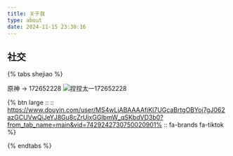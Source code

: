 ```yaml
---
title: 关于我
type: about
date: 2024-11-15 23:30:16
---
```


## 社交
{% tabs shejiao %}
<!-- tab 游戏社交 -->
原神 -> 172652228 ![捏捏太一172652228](/about/img/Snipaste_2024-11-15_23-31-59.png)
<!-- endtab -->
<!-- tab 多媒体社交 -->
{% btn large :: :: https://www.douyin.com/user/MS4wLjABAAAAfiKl7UGcaBrtgOBYoj7gJ062azGCUVwQiJeYJ8Gu8cZrUixGGIbmW_qSKbdVD3b0?from_tab_name=main&vid=7429242730750020901% :: fa-brands fa-tiktok %}
<!-- endtab -->
{% endtabs %}
